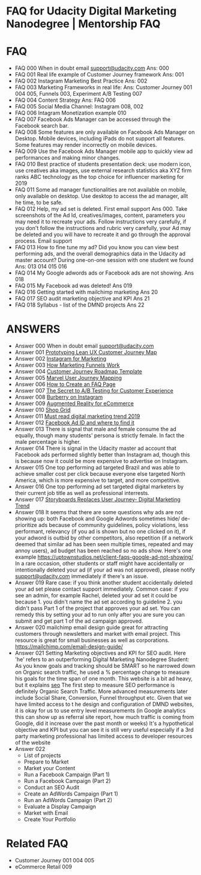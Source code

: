 # FAQ for Udacity Digital Marketing Nanodegree | Mentorship FAQ

# FAQ
- FAQ 000	When in doubt email support@udacity.com Ans: 000
- FAQ 001	Real life example of Customer Journey framework Ans: 001
- FAQ 002	Instagram Marketing Best Practice Ans: 002
- FAQ 003	Marketing Frameworks in real life: Ans: Customer Journey 001 004 005, Funnels 003, Experiment A/B Testing 007
- FAQ 004	Content Strategy Ans: FAQ 006
- FAQ 005	Social Media Channel: Instagram 008, 002
- FAQ 006	Intagram Monetization example 010
- FAQ 007	Facebook Ads Manager can be accessed through the Facebook search bar.
- FAQ 008	Some features are only available on Facebook Ads Manager on Desktop. Mobile devices, including iPads do not support all features. Some features may render incorrectly on mobile devices.
- FAQ 009	Use the Facebook Ads Manager mobile app to quickly view ad performances and making minor changes.
- FAQ 010	Best practice of students presentation deck: use modern icon, use creatives aka images, use external research statistics aka XYZ firm ranks ABC technology as the top choice for influencer marketing for 2019
- FAQ 011	Some ad manager functionalities are not available on mobile, only available on desktop. Use desktop to access the ad manager, allt he time, to be safe.
- FAQ 012	Help, my ad set is deleted. First email support Ans 000. Take screenshots of the Ad Id, creatives/images, content, parameters you may need it to recreate your ads. Follow instructions very carefully, if you don't follow the instructions and rubric very carefully, your Ad may be deleted and you will have to recreate it and go through the approval process. Email support
- FAQ 013	How to fine tune my ad? Did you know you can view best performing ads, and the overall demographics data in the Udacity ad master account? During one-on-one session with one student we found Ans: 013 014 015 016
- FAQ 014	My Google adwords ads or Facebook ads are not showing. Ans 018
- FAQ 015	My Facebook ad was deleted! Ans 019
- FAQ 016	Getting started with mailchimp marketing Ans 20
- FAQ 017	SEO audit marketing objective and KPI Ans 21
- FAQ 018	Syllabus - list of the DMND projects Ans 22

# ANSWERS
- Answer 000 When in doubt email support@udacity.com
- Answer 001 [Prototyping Lean UX Customer Journey Map](https://blog.marvelapp.com/proto-journey-lean-ux-customer-journey-map/)
- Answer 002 [Instagram for Marketing](https://www.shopify.com/blog/instagram-marketing)
- Answer 003 [How Marketing Funnels Work](https://www.canva.com/learn/how-marketing-funnels-work/)
- Answer 004 [Customer Journey Roadmap Template](https://www.sketchappsources.com/free-source/2688-customer-journey-roadmap-template-sketch-freebie-resource.html)
- Answer 005 [Marvel User Journey Mapping](https://blog.marvelapp.com/beginners-guide-user-journey-mapping/)
- Answer 006 [How to Create an FAQ Page](https://www.shopify.com/blog/120928069-how-to-create-faq-page)
- Answer 007 [The Secret to A/B Testing for Customer Experience](https://www.gartner.com/smarterwithgartner/the-secret-to-ab-testing-for-customer-experience/)
- Answer 008 [Burberry on Instagram](https://www.webbyawards.com/news/webby-instagram-all-stars-bseries)
- Answer 009 [Augmented Reality for eCommerce](https://www.shopify.com/blog/augmented-reality-commerce)
- Answer 010 [Shop Grid](https://buffer.com/shop-grid)
- Answer 011 [Must read digital marketing trend 2019](https://medium.com/growth-hackers-guide/must-read-articles-in-2019-for-growth-hackers-and-digital-marketers-65b81897e25a)
- Answer 012 [Facebook Ad ID and where to find it](https://www.facebook.com/business/help/1492627900875762)
- Answer 013 There is signal that male and female consume the ad equally, though many students' persona is strictly female. In fact the male percentage is higher. 
- Answer 014 There is signal in the Udacity master ad account that Facebook ads performed slightly better than Instagram ad, though this is because now it could be more expensive to advertise on Instagram. 
- Answer 015 One top performing ad targeted Brazil and was able to achieve smaller cost per click because everyone else targeted North America, which is more expensive to target, and more competitive.
- Answer 016 One top performing ad set targeted digital marketers by their current job title as well as professional interrests.
- Answer 017 [Storyboards Replaces User Journey- Digital Marketing Trend](https://www.invisionapp.com/inside-design/user-journey-storyboards)
- Answer 018 It seems that there are some questions why ads are not showing up: both Facebook and Google Adwords sometimes hide/ de-prioritize ads because of community guidelines, policy violations, less performant, relevancy (if you ad is shown but no one clicked on it), if your adword is outbid by other competitors, also repetition (if a network deemed that similar ad has been seen multiple times, repeated and may annoy users), ad budget has been reached so no ads show. Here's one example https://uptownstudios.net/client-faqs-google-ad-not-showing/ In a rare occasion, other students or staff might have accidentally or intentionally deleted your ad (if your ad was not approved), please notify support@udacity.com immediately if there's an issue.
- Answer 019 Rare case: if you think another student accidentally deleted your ad set please contact support immediately. Common case: if you see an admin, for example Rachel, deleted your ad set it could be because 1. you didn't name the ad set according to guideline 2. you didn't pass Part 1 of the project that approves your ad set. You can remedy this by setting your ad to run only after you are sure you can submit and get part 1 of the ad campaign approved. 
- Answer 020 mailchimp email design guide great for attracting customers through newsletters and market with email project. This resource is great for small businesses as well as corporations. https://mailchimp.com/email-design-guide/
- Answer 021 
Setting Marketing objectives and KPI for SEO audit. Here 'he' refers to an outperforming Digital Marketing Nanodegree Student:  As you know goals and tracking should be SMART so he narrowed down on Organic search traffic, he used a % percentage change to measure his goals for the time span of one month. This website is a bit ad heavy, but it explains [seo](https://cognitiveseo.com/blog/15516/measure-seo-efforts/) The first step to measure SEO performance is definitely Organic Search Traffic. More advanced measurements later include Social Share, Conversion, Funnel throughput etc. Given that we have limited access to t he design and configuration of DMND websites, it is okay for us to use entry level measurements (in Google analytics this can show up as referral site report, how much traffic is coming from Google, did it increase over the past month or weeks) It's a hypothetical objective and KPI but you can see it is still very useful especially if a 3rd party marketing professional has limited access to developer resources of the website
- Answer 022
	- List of projects
	- Prepare to Market
	- Market your Content
	- Run a Facebook Campaign (Part 1)
	- Run a Facebook Campaign (Part 2)
	- Conduct an SEO Audit
	- Create an AdWords Campaign (Part 1)
	- Run an AdWords Campaign (Part 2)
	- Evaluate a Display Campaign
	- Market with Email
	- Create Your Portfolio


# Related FAQ 
- Customer Journey 001 004 005
- eCommerce Retail 009





